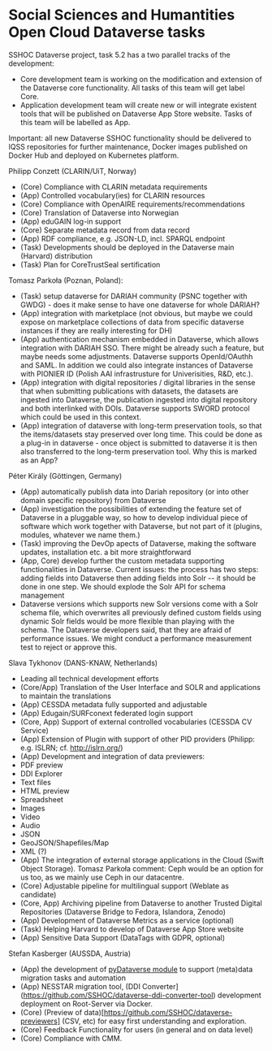 # Social Sciences and Humantities Open Cloud Dataverse tasks

SSHOC Dataverse project, task 5.2 has a two parallel tracks of the development: 

* Core development team is working on the modification and extension of the Dataverse core functionality. All tasks of this team will get label Core.
* Application development team will create new or will integrate existent tools that will be published on Dataverse App Store website. Tasks of this team will be labelled as App.

Important: all new Dataverse SSHOC functionality should be delivered to IQSS repositories for further maintenance, Docker images published on Docker Hub and deployed on Kubernetes platform.

Philipp Conzett (CLARIN/UiT, Norway)


* (Core) Compliance with CLARIN metadata requirements
* (App) Controlled vocabulary(ies) for CLARIN resources
* (Core) Compliance with OpenAIRE requirements/recommendations
* (Core) Translation of Dataverse into Norwegian
* (App) eduGAIN log-in support
* (Core) Separate metadata record from data record
* (App) RDF compliance, e.g. JSON-LD, incl. SPARQL endpoint
* (Task) Developments should be deployed in the Dataverse main (Harvard) distribution
* (Task) Plan for CoreTrustSeal sertification

Tomasz Parkoła (Poznan, Poland):


* (Task) setup dataverse for DARIAH community (PSNC together with GWDG) - does it make sense to have one dataverse for whole DARIAH?
* (App) integration with marketplace (not obvious, but maybe we could expose on marketplace collections of data from specific dataverse instances if they are really interesting for DH)
* (App) authentication mechanism embedded in Dataverse, which allows integration with DARIAH SSO. There might be already such a feature, but maybe needs some adjustments. Dataverse supports OpenId/OAuthh and SAML. In addition we could also integrate instances of Dataverse with PIONIER ID (Polish AAI infrastrusture for Univerisities, R&D, etc.). 
* (App) integration with digital repositories / digital libraries in the sense that when submitting publications with datasets, the datasets are ingested into Dataverse, the publication ingested into digital repository and both interlinked with DOIs. Dataverse supports SWORD protocol which could be used in this context. 
* (App) integration of dataverse with long-term preservation tools, so that the items/datasets stay preserved over long time. This could be done as a plug-in in dataverse - once object is submitted to dataverse it is then also transferred to the long-term preservation tool. Why this is marked as an App? 

Péter Király (Göttingen, Germany)


* (App) automatically publish data into Dariah repository (or into other domain specific repository) from Dataverse
* (App) investigation the possibilities of extending the feature set of Dataverse in a pluggable way, so how to develop individual piece of software which work together with Dataverse, but not part of it (plugins, modules, whatever we name them.)
* (Task) improving the DevOp apects of Dataverse, making the software updates, installation etc. a bit more straightforward
* (App, Core) develop further the custom metadata supporting functionalities in Dataverse. Current issues:
the process has two steps: adding fields into Dataverse then adding fields into Solr -- it should be done in one step. We should explode the Solr API for schema management
* Dataverse versions which supports new Solr versions come with a Solr schema file, which overwrites all previously defined custom fields using dynamic Solr fields would be more flexible than playing with the schema. The Dataverse developers said, that they are afraid of performance issues. We might conduct a performance measurement test to reject or approve this.

Slava Tykhonov (DANS-KNAW, Netherlands)
* Leading all technical development efforts
* (Core/App) Translation of the User Interface and SOLR and applications to maintain the translations
* (App) CESSDA metadata fully supported and adjustable 
* (App) Edugain/SURFconext federated login support
* (Core, App) Support of external controlled vocabularies (CESSDA CV Service)
* (App) Extension of Plugin with support of other PID providers (Philipp: e.g. ISLRN; cf. http://islrn.org/)
* (App) Development and integration of data previewers:
* PDF preview
* DDI Explorer
* Text files
* HTML preview
* Spreadsheet 
* Images
* Video
* Audio
* JSON
* GeoJSON/Shapefiles/Map
* XML (?)
* (App) The integration of external storage applications in the Cloud (Swift Object Storage). Tomasz Parkoła comment: Ceph would be an option for us too, as we mainly use Ceph in our datacentre.
* (Core) Adjustable pipeline for multilingual support (Weblate as candidate)
* (Core, App) Archiving pipeline from Dataverse to another Trusted Digital Repositories (Dataverse Bridge to Fedora, Islandora, Zenodo)
* (App) Development of Dataverse Metrics as a service (optional)
* (Task) Helping Harvard to develop of Dataverse App Store website
* (App) Sensitive Data Support (DataTags with GDPR, optional) 


Stefan Kasberger (AUSSDA, Austria)


* (App) the development of [pyDataverse module](https://pydataverse.readthedocs.io/en/latest/) to support (meta)data migration tasks and automation
* (App) NESSTAR migration tool, (DDI Converter](https://github.com/SSHOC/dataverse-ddi-converter-tool) development deployment on Root-Server via Docker. 
* (Core) (Preview of data)[https://github.com/SSHOC/dataverse-previewers] (CSV, etc) for easy first understanding and exploration.
* (Core) Feedback Functionality for users (in general and on data level)
* (Core) Compliance with CMM.

